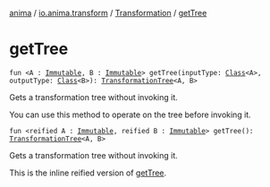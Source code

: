 [anima](../../index.md) / [io.anima.transform](../index.md) / [Transformation](index.md) / [getTree](./get-tree.md)

# getTree

`fun <A : `[`Immutable`](../-immutable/index.md)`, B : `[`Immutable`](../-immutable/index.md)`> getTree(inputType: `[`Class`](https://docs.oracle.com/javase/6/docs/api/java/lang/Class.html)`<A>, outputType: `[`Class`](https://docs.oracle.com/javase/6/docs/api/java/lang/Class.html)`<B>): `[`TransformationTree`](../-transformation-tree/index.md)`<A, B>`

Gets a transformation tree without invoking it.

You can use this method to operate on the tree before invoking it.

`fun <reified A : `[`Immutable`](../-immutable/index.md)`, reified B : `[`Immutable`](../-immutable/index.md)`> getTree(): `[`TransformationTree`](../-transformation-tree/index.md)`<A, B>`

Gets a transformation tree without invoking it.

This is the inline reified version of [getTree](./get-tree.md).

